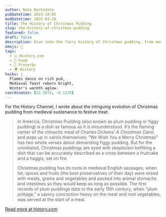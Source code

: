 ```yaml
---
author: Nate Barksdale
pubDatetime: 2023-10-05
modDatetime: 2025-03-18
title: The History of Christmas Pudding
slug: the-history-of-christmas-pudding
featured: false
draft: false
description: Dive into the fiery history of Christmas pudding, from medieval savories to Dickens' festive table centerpiece.
emoji: 🎄
tags:
  - 🇭 History.com
  - 🍗 Food
  - 🍲 Proverbs
  - 🌍 History
haiku: |
  Flames dance on rich pud,  
  Medieval feast reborn bright,  
  Winter's warmth aglow.
coordinates: [51.5074, -0.1278]
---
```


For the History Channel, I wrote about the intriguing evolution of Christmas pudding from medieval sustenance to festive treat.

> In America, Christmas Pudding (also known as plum pudding or figgy pudding) is a dish as famous as it is misunderstood. It’s the flaming center of the climactic meal of Charles Dickens’ *A Christmas Carol*, and pops up in carols themselves: “We Wish You a Merry Christmas” has two whole verses about demanding figgy pudding. But for the uninitiated, Christmas puddings are eyed with skepticism befitting a dish that can be accurately described as a cross between a fruitcake and a haggis, set on fire.
>
> Christmas pudding has its roots in medieval English sausages, when fat, spices and fruits (the best preservatives of their day) were mixed with meats, grains and vegetables and packed into animal stomachs and intestines so they would keep as long as possible. The first records of plum puddings date to the early 15th century, when “plum pottage,” a savory concoction heavy on the meat and root vegetables, was served at the start of a meal.

[Read more at history.com](https://www.history.com/news/the-holiday-history-of-christmas-pudding)
